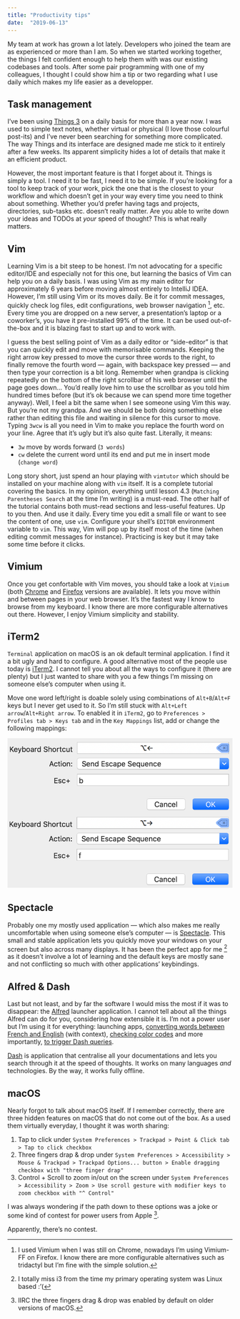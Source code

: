 ```yaml
---
title: "Productivity tips"
date:  "2019-06-13"
---
```


My team at work has grown a lot lately. Developers who joined the team are
as experienced or more than I am. So when we started working together, the
things I felt confident enough to help them with was our existing codebases
and tools. After some pair programming with one of my colleagues, I thought
I could show him a tip or two regarding what I use daily which makes my life
easier as a developper.

## Task management

I’ve been using [Things 3](https://culturedcode.com/things/) on a daily
basis for more than a year now. I was used to simple text notes, whether
virtual or physical (I love those colourful post-its) and I’ve never been
searching for something more complicated. The way Things and its interface
are designed made me stick to it entirely after a few weeks. Its apparent
simplicity hides a lot of details that make it an efficient product.

However, the most important feature is that I forget about it. Things is
simply a tool. I need it to be fast, I need it to be simple. If you’re
looking for a tool to keep track of your work, pick the one that is the
closest to your workflow and which doesn’t get in your way every time you
need to think about something. Whether you’d prefer having tags and projects,
directories, sub-tasks etc. doesn’t really matter. Are you able to write down
your ideas and TODOs at _your_ speed of thought? This is what really matters.

## Vim

Learning Vim is a bit steep to be honest. I’m not advocating for a specific
editor/IDE and especially not for this one, but learning the basics of Vim can
help you on a daily basis. I was using Vim as my main editor for approximately
6 years before moving almost entirely to IntelliJ IDEA. However, I’m still
using Vim or its moves daily. Be it for commit messages, quickly check log
files, edit configurations, web browser navigation [^1], etc. Every time you
are dropped on a new server, a presentation’s laptop or a coworker’s,
you have it pre-installed 99% of the time. It can be used out-of-the-box
and it is blazing fast to start up and to work with.

I guess the best selling point of Vim as a daily editor or “side-editor”
is that you can quickly edit and move with memorisable commands. Keeping
the right arrow key pressed to move the cursor three words to the right, to
finally remove the fourth word — again, with backspace key pressed — and
then type your correction is a bit long. Remember when grandpa is clicking
repeatedly on the bottom of the right scrollbar of his web browser until
the page goes down… You’d really love him to use the scrollbar as you
told him hundred times before (but it’s ok because we can spend more time
together anyway). Well, I feel a bit the same when I see someone using Vim
this way. But you’re not my grandpa. And we should be both doing something
else rather than editing this file and waiting in silence for this cursor to
move. Typing `3wcw` is all you need in Vim to make you replace the fourth word
on your line. Agree that it’s ugly but it’s also quite fast. Literally,
it means:

- `3w` move by words forward (`3 words`)
- `cw` delete the current word until its end and put me in insert mode (`change word`)

Long story short, just spend an hour playing with `vimtutor` which should
be installed on your machine along with `vim` itself. It is a complete
tutorial covering the basics. In my opinion, everything until lesson 4.3
(`Matching Parentheses Search` at the time I’m writing) is a must-read. The
other half of the tutorial contains both must-read sections and less-useful
features. Up to you then. And use it daily. Every time you edit a small
file or want to see the content of one, use `vim`. Configure your shell’s
`EDITOR` environment variable to `vim`. This way, Vim will pop up by itself
most of the time (when editing commit messages for instance). Practicing is
key but it may take some time before it clicks.

## Vimium

Once you get confortable with Vim
moves, you should take a look at `Vimium` (both
[Chrome](https://chrome.google.com/webstore/detail/vimium/dbepggeogbaibhgnhhndojpepiihcmeb?hl=en)
and [Firefox](https://addons.mozilla.org/en-US/firefox/addon/vimium-ff/)
versions are available). It lets you move within and between pages in your
web browser. It’s the fastest way I know to browse from my keyboard. I
know there are more configurable alternatives out there. However, I enjoy
Vimium simplicity and stability.

## iTerm2

`Terminal` application on macOS is an ok default terminal application. I find
it a bit ugly and hard to configure. A good alternative most of the people
use today is [iTerm2](https://www.iterm2.com/). I cannot tell you about all
the ways to configure it (there are plenty) but I just wanted to share with
you a few things I’m missing on someone else’s computer when using it.

Move one word left/right is doable solely using combinations of `Alt+B`/`Alt+F`
keys but I never get used to it. So I’m still stuck with `Alt+Left
arrow`/`Alt+Right arrow`. To enabled it in `iTerm2`, go to `Preferences >
Profiles tab > Keys tab` and in the `Key Mappings` list, add or change the
following mappings:

![](iterm2-option-left-right.png)

## Spectacle

Probably one my mostly used application — which also makes me
really uncomfortable when using someone else’s computer — is
[Spectacle](https://www.spectacleapp.com/). This small and stable application
lets you quickly move your windows on your screen but also across many
displays. It has been the perfect app for me [^2] as it doesn’t involve
a lot of learning and the default keys are mostly sane and not conflicting
so much with other applications’ keybindings.

## Alfred & Dash

Last but not least, and by far the software I would miss the most if
it was to disappear: the [Alfred](https://www.alfredapp.com/) launcher
application. I cannot tell about all the things Alfred can do for you,
considering how extensible it is. I’m not a power user but I’m using
it for everything: launching apps, [converting words between French and
English](http://www.packal.org/workflow/linguee-en-fr) (with context),
[checking color codes](http://www.packal.org/workflow/colors)
and more importantly, [to trigger Dash
queries](https://github.com/Kapeli/Dash-Alfred-Workflow).

[Dash](https://kapeli.com/dash) is application that centralise all your
documentations and lets you search through it at the speed of thoughts. It
works on many languages _and_ technologies. By the way, it works fully offline.

## macOS

Nearly forgot to talk about macOS itself. If I remember correctly, there
are three hidden features on macOS that do not come out of the box. As a
used them virtually everyday, I thought it was worth sharing:

1. Tap to click under `System Preferences > Trackpad > Point & Click tab > Tap to click checkbox`
2. Three fingers drap & drop under `System Preferences > Accessibility > Mouse & Trackpad > Trackpad Options... button > Enable dragging checkbox with "three finger drap"`
3. Control + Scroll to zoom in/out on the screen under `System Preferences > Accessibility > Zoom > Use scroll gesture with modifier keys to zoom checkbox with "^ Control"`

I was always wondering if the path down to these options was a joke or some
kind of contest for power users from Apple [^3].

Apparently, there’s no contest.

[^1]: I used Vimium when I was still on Chrome, nowadays I’m using Vimium-FF
on Firefox. I know there are more configurable alternatives such as tridactyl
but I’m fine with the simple solution.

[^2]: I totally miss i3 from the time my primary operating system was Linux
based :’(

[^3]: IIRC the three fingers drag & drop was enabled by default on older
versions of macOS.

